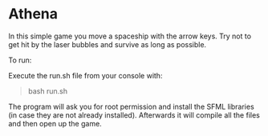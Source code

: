 # Athena

In this simple game you move a spaceship with the arrow keys. Try not to get hit by the laser bubbles and survive as long as possible.

To run:

Execute the run.sh file from your console with:

> bash run.sh

The program will ask you for root permission and install the SFML libraries (in case they are not already installed). Afterwards it will compile all the files and then  open up the game.
